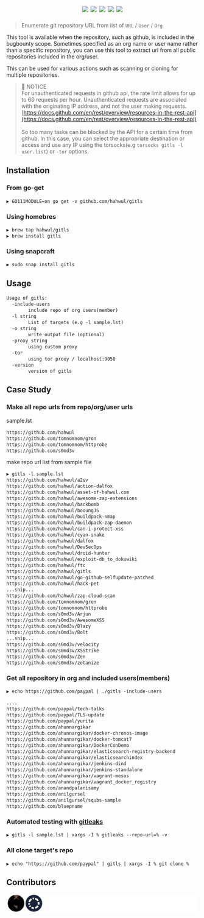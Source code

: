 <h1 align="center">
  <br>
  <a href=""><img src="https://user-images.githubusercontent.com/13212227/106487253-d51aca80-64f5-11eb-8c30-134ca3d4cf2b.png" alt="" width="500px;"></a>
  <br>
  <img src="https://github.com/hahwul/gitls/workflows/Build/badge.svg">
  <img src="https://github.com/hahwul/gitls/workflows/CodeQL/badge.svg">
  <img src="https://api.codacy.com/project/badge/Grade/0ebdafdc2a3b4d85b1be09033ebbd83f">
  <a href="https://twitter.com/intent/follow?screen_name=hahwul"><img src="https://img.shields.io/twitter/follow/hahwul?style=flat&logo=twitter"></a>
  <a href="https://github.com/hahwul"><img src="https://img.shields.io/github/stars/hahwul?style=flat&logo=github"></a>
</h1>

> Enumerate git repository URL from list of `URL` / `User` / `Org`

This tool is available when the repository, such as github, is included in the bugbounty scope. Sometimes specified as an org name or user name rather than a specific repository, you can use this tool to extract url from all public repositories included in the org/user.

This can be used for various actions such as scanning or cloning for multiple repositories.

> 🚧 NOTICE <br>
For unauthenticated requests in github api, the rate limit allows for up to 60 requests per hour. Unauthenticated requests are associated with the originating IP address, and not the user making requests.
[https://docs.github.com/en/rest/overview/resources-in-the-rest-api](https://docs.github.com/en/rest/overview/resources-in-the-rest-api)<br><br>
So too many tasks can be blocked by the API for a certain time from github. In this case, you can select the appropriate destination or access and use any IP using the torsocks(e.g `torsocks gitls -l user.list`) or `-tor` options.

## Installation
### From go-get
```
▶ GO111MODULE=on go get -v github.com/hahwul/gitls
```
### Using homebres
```
▶ brew tap hahwul/gitls
▶ brew install gitls
```
### Using snapcraft
```
▶ sudo snap install gitls
```

## Usage 
```
Usage of gitls:
  -include-users
    	include repo of org users(member)
  -l string
    	List of targets (e.g -l sample.lst)
  -o string
    	write output file (optional)
  -proxy string
    	using custom proxy
  -tor
    	using tor proxy / localhost:9050
  -version
    	version of gitls
```

## Case Study
### Make all repo urls from repo/org/user urls
sample.lst
```
https://github.com/hahwul
https://github.com/tomnomnom/gron
https://github.com/tomnomnom/httprobe
https://github.com/s0md3v
```

make repo url list from sample file
```
▶ gitls -l sample.lst
https://github.com/hahwul/a2sv
https://github.com/hahwul/action-dalfox
https://github.com/hahwul/asset-of-hahwul.com
https://github.com/hahwul/awesome-zap-extensions
https://github.com/hahwul/backbomb
https://github.com/hahwul/booungJS
https://github.com/hahwul/buildpack-nmap
https://github.com/hahwul/buildpack-zap-daemon
https://github.com/hahwul/can-i-protect-xss
https://github.com/hahwul/cyan-snake
https://github.com/hahwul/dalfox
https://github.com/hahwul/DevSecOps
https://github.com/hahwul/droid-hunter
https://github.com/hahwul/exploit-db_to_dokuwiki
https://github.com/hahwul/ftc
https://github.com/hahwul/gitls
https://github.com/hahwul/go-github-selfupdate-patched
https://github.com/hahwul/hack-pet
...snip...
https://github.com/hahwul/zap-cloud-scan
https://github.com/tomnomnom/gron
https://github.com/tomnomnom/httprobe
https://github.com/s0md3v/Arjun
https://github.com/s0md3v/AwesomeXSS
https://github.com/s0md3v/Blazy
https://github.com/s0md3v/Bolt
...snip...
https://github.com/s0md3v/velocity
https://github.com/s0md3v/XSStrike
https://github.com/s0md3v/Zen
https://github.com/s0md3v/zetanize
```

### Get all repository in org and included users(members)
```
▶ echo https://github.com/paypal | ./gitls -include-users
```

```
....
https://github.com/paypal/tech-talks
https://github.com/paypal/TLS-update
https://github.com/paypal/yurita
https://github.com/ahunnargikar
https://github.com/ahunnargikar/docker-chronos-image
https://github.com/ahunnargikar/docker-tomcat7
https://github.com/ahunnargikar/DockerConDemo
https://github.com/ahunnargikar/elasticsearch-registry-backend
https://github.com/ahunnargikar/elasticsearchindex
https://github.com/ahunnargikar/jenkins-dind
https://github.com/ahunnargikar/jenkins-standalone
https://github.com/ahunnargikar/vagrant-mesos
https://github.com/ahunnargikar/vagrant_docker_registry
https://github.com/anandpalanisamy
https://github.com/anilgursel
https://github.com/anilgursel/squbs-sample
https://github.com/bluepnume
```

### Automated testing with [gitleaks](https://github.com/zricethezav/gitleaks)
```
▶ gitls -l sample.lst | xargs -I % gitleaks --repo-url=% -v
```

### All clone target's repo
```
▶ echo "https://github.com/paypal" | gitls | xargs -I % git clone %
```

## Contributors
![](/CONTRIBUTORS.svg)
